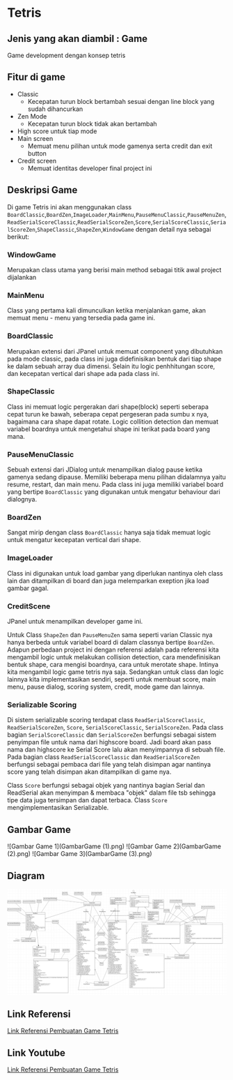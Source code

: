 # Tetris

## Jenis yang akan diambil : Game
Game development dengan konsep tetris

## Fitur di game
- Classic
  - Kecepatan turun block bertambah sesuai dengan line block yang sudah dihancurkan
- Zen Mode
  - Kecepatan turun block tidak akan bertambah
- High score untuk tiap mode
- Main screen
  - Memuat menu pilihan untuk mode gamenya serta credit dan exit button
- Credit screen
  - Memuat identitas developer final project ini

## Deskripsi Game
Di game Tetris ini akan menggunakan class `BoardClassic`,`BoardZen`,`ImageLoader`,`MainMenu`,`PauseMenuClassic`,`PauseMenuZen`,`ReadSerialScoreClassic`,`ReadSerialScoreZen`,`Score`,`SerialScoreClassic`,`SerialScoreZen`,`ShapeClassic`,`ShapeZen`,`WindowGame` dengan detail nya sebagai berikut:

### WindowGame
Merupakan class utama yang berisi main method sebagai titik awal project dijalankan
### MainMenu 
Class yang pertama kali dimunculkan ketika menjalankan game, akan memuat menu - menu yang tersedia pada game ini.
### BoardClassic
Merupakan extensi dari JPanel untuk memuat component yang dibutuhkan pada mode classic, pada class ini juga didefinisikan bentuk dari tiap shape ke dalam sebuah array dua dimensi. Selain itu logic penhhitungan score, dan kecepatan vertical dari shape ada pada class ini.
### ShapeClassic
Class ini memuat logic pergerakan dari shape(block) seperti seberapa cepat turun ke bawah, seberapa cepat pergeseran pada sumbu x nya, bagaimana cara shape dapat rotate. Logic collition detection dan memuat variabel boardnya untuk mengetahui shape ini terikat pada board yang mana.
### PauseMenuClassic
Sebuah extensi dari JDialog untuk menampilkan dialog pause ketika gamenya sedang dipause. Memiliki beberapa menu pilihan didalamnya yaitu resume, restart, dan main menu. Pada class ini juga memiliki variabel board yang bertipe `BoardClassic` yang digunakan untuk mengatur behaviour dari dialognya.
### BoardZen
Sangat mirip dengan class `BoardClassic` hanya saja tidak memuat logic untuk mengatur kecepatan vertical dari shape.
### ImageLoader
Class ini digunakan untuk load gambar yang diperlukan nantinya oleh class lain dan ditampilkan di board dan juga melemparkan exeption jika load gambar gagal.
### CreditScene
JPanel untuk menampilkan developer game ini.


Untuk Class `ShapeZen` dan `PauseMenuZen` sama seperti varian Classic nya hanya berbeda untuk variabel board di dalam classnya bertipe `BoardZen`. Adapun perbedaan project ini dengan referensi adalah pada referensi kita mengambil logic untuk melakukan collision detection, cara mendefinisikan bentuk shape, cara mengisi boardnya, cara untuk merotate shape. Intinya kita mengambil logic game tetris nya saja. Sedangkan untuk class dan logic lainnya kita implementasikan sendiri, seperti untuk membuat score, main menu, pause dialog, scoring system, credit, mode game dan lainnya.

### Serializable Scoring
Di sistem serializable scoring terdapat class `ReadSerialScoreClassic`, `ReadSerialScoreZen`, `Score`, `SerialScoreClassic`, `SerialScoreZen`. Pada class bagian `SerialScoreClassic` dan `SerialScoreZen` berfungsi sebagai sistem penyimpan file untuk nama dari highscore board. Jadi board akan pass nama dan highscore ke Serial Score lalu akan menyimpannya di sebuah file. Pada bagian class `ReadSerialScoreClassic` dan `ReadSerialScoreZen` berfungsi sebagai pembaca dari file yang telah disimpan agar nantinya score yang telah disimpan akan ditampilkan di game nya. 

Class `Score` berfungsi sebagai objek yang nantinya bagian Serial dan ReadSerial akan menyimpan & membaca "objek" dalam file tsb sehingga tipe data juga tersimpan dan dapat terbaca. Class `Score` mengimplementasikan Serializable.

## Gambar Game
![Gambar Game 1](GambarGame (1).png)
![Gambar Game 2](GambarGame (2).png)
![Gambar Game 3](GambarGame (3).png)
## Diagram
![Gambar Diagram](DiagramFP.png)
## Link Referensi
[Link Referensi Pembuatan Game Tetris](https://www.youtube.com/watch?v=_U0Io6Utf98&list=PLOgQJY7VjpBRpszgw5PfuJlOUQgIVMz5c)
## Link Youtube
[Link Referensi Pembuatan Game Tetris]()
